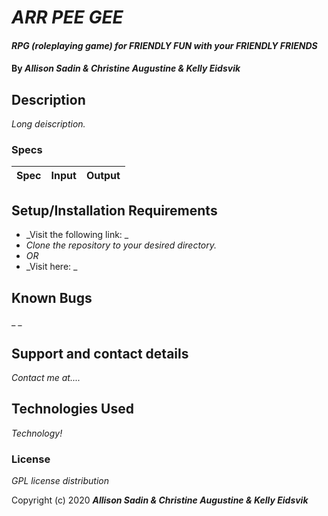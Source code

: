# _ARR PEE GEE_

#### _RPG (roleplaying game) for FRIENDLY FUN with your FRIENDLY FRIENDS_

#### By _**Allison Sadin & Christine Augustine & Kelly Eidsvik**_

## Description

_Long deiscription._

### Specs
| Spec | Input | Output |
| :-------------     | :------------- | :------------- |


## Setup/Installation Requirements

* _Visit the following link: _
* _Clone the repository to your desired directory._
* _OR_
* _Visit here: _


## Known Bugs

_ _
## Support and contact details

_Contact me at...._

## Technologies Used

_Technology!_

### License

*GPL license distribution*

Copyright (c) 2020 **_Allison Sadin & Christine Augustine & Kelly Eidsvik_**